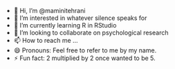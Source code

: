 - 👋 Hi, I’m @maminitehrani
- 👀 I’m interested in whatever silence speaks for
- 🌱 I’m currently learning R in RStudio
- 💞️ I’m looking to collaborate on psychological research
- 📫 How to reach me ...
- 😄 Pronouns: Feel free to refer to me by my name.
- ⚡ Fun fact: 2 multiplied by 2 once wanted to be 5.

<!---
maminitehrani/maminitehrani is a ✨ special ✨ repository because its `README.md` (this file) appears on your GitHub profile.
You can click the Preview link to take a look at your changes.
--->
